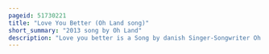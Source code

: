 ```yaml
---
pageid: 51730221
title: "Love You Better (Oh Land song)"
short_summary: "2013 song by Oh Land"
description: "Love you better is a Song by danish Singer-Songwriter Oh Land for her third Studio Album wish Bone. It was released digitally, along with the Rest of the Parent Album, on 16 September 2013 by Tusk or Tooth Records and a: Larm Music. It was written and produced by Oh Land, with David Poe serving as an additional Songwriter. An acoustic and folk Ballad, 'Love you better' is about learning to love your Companion more as you Age. The Song received generally favorable Reviews from Music Critics who described it as romantic and stark."
---
```

